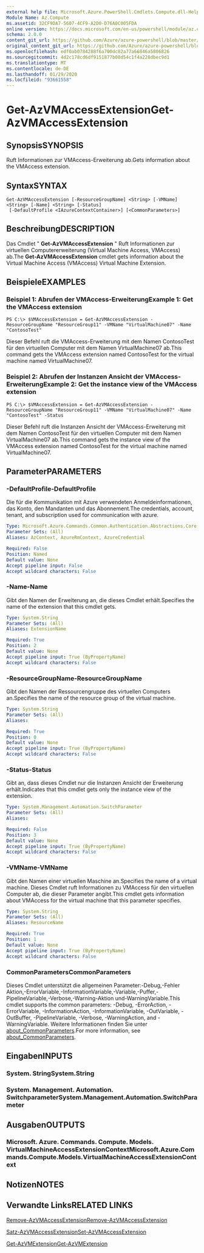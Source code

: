 ```yaml
---
external help file: Microsoft.Azure.PowerShell.Cmdlets.Compute.dll-Help.xml
Module Name: Az.Compute
ms.assetid: 32CF9DA7-5607-4CF9-A2D0-D76A0C005FDA
online version: https://docs.microsoft.com/en-us/powershell/module/az.compute/get-azvmaccessextension
schema: 2.0.0
content_git_url: https://github.com/Azure/azure-powershell/blob/master/src/Compute/Compute/help/Get-AzVMAccessExtension.md
original_content_git_url: https://github.com/Azure/azure-powershell/blob/master/src/Compute/Compute/help/Get-AzVMAccessExtension.md
ms.openlocfilehash: edf0ab0784288f6a700dc82a77a66846a5806826
ms.sourcegitcommit: 4d2c178cd6df9151877b08d54c1f4a228dbec9d1
ms.translationtype: MT
ms.contentlocale: de-DE
ms.lasthandoff: 01/29/2020
ms.locfileid: "93661558"
---
```

# <span data-ttu-id="e6769-101">Get-AzVMAccessExtension</span><span class="sxs-lookup"><span data-stu-id="e6769-101">Get-AzVMAccessExtension</span></span>

## <span data-ttu-id="e6769-102">Synopsis</span><span class="sxs-lookup"><span data-stu-id="e6769-102">SYNOPSIS</span></span>
<span data-ttu-id="e6769-103">Ruft Informationen zur VMAccess-Erweiterung ab.</span><span class="sxs-lookup"><span data-stu-id="e6769-103">Gets information about the VMAccess extension.</span></span>

## <span data-ttu-id="e6769-104">Syntax</span><span class="sxs-lookup"><span data-stu-id="e6769-104">SYNTAX</span></span>

```
Get-AzVMAccessExtension [-ResourceGroupName] <String> [-VMName] <String> [-Name] <String> [-Status]
 [-DefaultProfile <IAzureContextContainer>] [<CommonParameters>]
```

## <span data-ttu-id="e6769-105">Beschreibung</span><span class="sxs-lookup"><span data-stu-id="e6769-105">DESCRIPTION</span></span>
<span data-ttu-id="e6769-106">Das Cmdlet " **Get-AzVMAccessExtension** " Ruft Informationen zur virtuellen Computererweiterung (Virtual Machine Access, VMAccess) ab.</span><span class="sxs-lookup"><span data-stu-id="e6769-106">The **Get-AzVMAccessExtension** cmdlet gets information about the Virtual Machine Access (VMAccess) Virtual Machine Extension.</span></span>

## <span data-ttu-id="e6769-107">Beispiele</span><span class="sxs-lookup"><span data-stu-id="e6769-107">EXAMPLES</span></span>

### <span data-ttu-id="e6769-108">Beispiel 1: Abrufen der VMAccess-Erweiterung</span><span class="sxs-lookup"><span data-stu-id="e6769-108">Example 1: Get the VMAccess extension</span></span>
```
PS C:\> $VMAccessExtension = Get-AzVMAccessExtension -ResourceGroupName "ResourceGroup11" -VMName "VirtualMachine07" -Name "ContosoTest"
```

<span data-ttu-id="e6769-109">Dieser Befehl ruft die VMAccess-Erweiterung mit dem Namen ContosoTest für den virtuellen Computer mit dem Namen VirtualMachine07 ab.</span><span class="sxs-lookup"><span data-stu-id="e6769-109">This command gets the VMAccess extension named ContosoTest for the virtual machine named VirtualMachine07.</span></span>

### <span data-ttu-id="e6769-110">Beispiel 2: Abrufen der Instanzen Ansicht der VMAccess-Erweiterung</span><span class="sxs-lookup"><span data-stu-id="e6769-110">Example 2: Get the instance view of the VMAccess extension</span></span>
```
PS C:\> $VMAccessExtension = Get-AzVMAccessExtension -ResourceGroupName "ResourceGroup11" -VMName "VirtualMachine07" -Name "ContosoTest" -Status
```

<span data-ttu-id="e6769-111">Dieser Befehl ruft die Instanzen Ansicht der VMAccess-Erweiterung mit dem Namen ContosoTest für den virtuellen Computer mit dem Namen VirtualMachine07 ab.</span><span class="sxs-lookup"><span data-stu-id="e6769-111">This command gets the instance view of the VMAccess extension named ContosoTest for the virtual machine named VirtualMachine07.</span></span>

## <span data-ttu-id="e6769-112">Parameter</span><span class="sxs-lookup"><span data-stu-id="e6769-112">PARAMETERS</span></span>

### <span data-ttu-id="e6769-113">-DefaultProfile</span><span class="sxs-lookup"><span data-stu-id="e6769-113">-DefaultProfile</span></span>
<span data-ttu-id="e6769-114">Die für die Kommunikation mit Azure verwendeten Anmeldeinformationen, das Konto, den Mandanten und das Abonnement.</span><span class="sxs-lookup"><span data-stu-id="e6769-114">The credentials, account, tenant, and subscription used for communication with azure.</span></span>

```yaml
Type: Microsoft.Azure.Commands.Common.Authentication.Abstractions.Core.IAzureContextContainer
Parameter Sets: (All)
Aliases: AzContext, AzureRmContext, AzureCredential

Required: False
Position: Named
Default value: None
Accept pipeline input: False
Accept wildcard characters: False
```

### <span data-ttu-id="e6769-115">-Name</span><span class="sxs-lookup"><span data-stu-id="e6769-115">-Name</span></span>
<span data-ttu-id="e6769-116">Gibt den Namen der Erweiterung an, die dieses Cmdlet erhält.</span><span class="sxs-lookup"><span data-stu-id="e6769-116">Specifies the name of the extension that this cmdlet gets.</span></span>

```yaml
Type: System.String
Parameter Sets: (All)
Aliases: ExtensionName

Required: True
Position: 2
Default value: None
Accept pipeline input: True (ByPropertyName)
Accept wildcard characters: False
```

### <span data-ttu-id="e6769-117">-ResourceGroupName</span><span class="sxs-lookup"><span data-stu-id="e6769-117">-ResourceGroupName</span></span>
<span data-ttu-id="e6769-118">Gibt den Namen der Ressourcengruppe des virtuellen Computers an.</span><span class="sxs-lookup"><span data-stu-id="e6769-118">Specifies the name of the resource group of the virtual machine.</span></span>

```yaml
Type: System.String
Parameter Sets: (All)
Aliases:

Required: True
Position: 0
Default value: None
Accept pipeline input: True (ByPropertyName)
Accept wildcard characters: False
```

### <span data-ttu-id="e6769-119">-Status</span><span class="sxs-lookup"><span data-stu-id="e6769-119">-Status</span></span>
<span data-ttu-id="e6769-120">Gibt an, dass dieses Cmdlet nur die Instanzen Ansicht der Erweiterung erhält.</span><span class="sxs-lookup"><span data-stu-id="e6769-120">Indicates that this cmdlet gets only the instance view of the extension.</span></span>

```yaml
Type: System.Management.Automation.SwitchParameter
Parameter Sets: (All)
Aliases:

Required: False
Position: 3
Default value: None
Accept pipeline input: True (ByPropertyName)
Accept wildcard characters: False
```

### <span data-ttu-id="e6769-121">-VMName</span><span class="sxs-lookup"><span data-stu-id="e6769-121">-VMName</span></span>
<span data-ttu-id="e6769-122">Gibt den Namen einer virtuellen Maschine an.</span><span class="sxs-lookup"><span data-stu-id="e6769-122">Specifies the name of a virtual machine.</span></span>
<span data-ttu-id="e6769-123">Dieses Cmdlet ruft Informationen zu VMAccess für den virtuellen Computer ab, die dieser Parameter angibt.</span><span class="sxs-lookup"><span data-stu-id="e6769-123">This cmdlet gets information about VMAccess for the virtual machine that this parameter specifies.</span></span>

```yaml
Type: System.String
Parameter Sets: (All)
Aliases: ResourceName

Required: True
Position: 1
Default value: None
Accept pipeline input: True (ByPropertyName)
Accept wildcard characters: False
```

### <span data-ttu-id="e6769-124">CommonParameters</span><span class="sxs-lookup"><span data-stu-id="e6769-124">CommonParameters</span></span>
<span data-ttu-id="e6769-125">Dieses Cmdlet unterstützt die allgemeinen Parameter:-Debug,-Fehler Aktion,-ErrorVariable,-InformationVariable,-Variable,-Puffer,-PipelineVariable,-Verbose,-Warning-Aktion und-WarningVariable.</span><span class="sxs-lookup"><span data-stu-id="e6769-125">This cmdlet supports the common parameters: -Debug, -ErrorAction, -ErrorVariable, -InformationAction, -InformationVariable, -OutVariable, -OutBuffer, -PipelineVariable, -Verbose, -WarningAction, and -WarningVariable.</span></span> <span data-ttu-id="e6769-126">Weitere Informationen finden Sie unter [about_CommonParameters](https://go.microsoft.com/fwlink/?LinkID=113216).</span><span class="sxs-lookup"><span data-stu-id="e6769-126">For more information, see [about_CommonParameters](https://go.microsoft.com/fwlink/?LinkID=113216).</span></span>

## <span data-ttu-id="e6769-127">Eingaben</span><span class="sxs-lookup"><span data-stu-id="e6769-127">INPUTS</span></span>

### <span data-ttu-id="e6769-128">System. String</span><span class="sxs-lookup"><span data-stu-id="e6769-128">System.String</span></span>

### <span data-ttu-id="e6769-129">System. Management. Automation. Switchparameter</span><span class="sxs-lookup"><span data-stu-id="e6769-129">System.Management.Automation.SwitchParameter</span></span>

## <span data-ttu-id="e6769-130">Ausgaben</span><span class="sxs-lookup"><span data-stu-id="e6769-130">OUTPUTS</span></span>

### <span data-ttu-id="e6769-131">Microsoft. Azure. Commands. Compute. Models. VirtualMachineAccessExtensionContext</span><span class="sxs-lookup"><span data-stu-id="e6769-131">Microsoft.Azure.Commands.Compute.Models.VirtualMachineAccessExtensionContext</span></span>

## <span data-ttu-id="e6769-132">Notizen</span><span class="sxs-lookup"><span data-stu-id="e6769-132">NOTES</span></span>

## <span data-ttu-id="e6769-133">Verwandte Links</span><span class="sxs-lookup"><span data-stu-id="e6769-133">RELATED LINKS</span></span>

[<span data-ttu-id="e6769-134">Remove-AzVMAccessExtension</span><span class="sxs-lookup"><span data-stu-id="e6769-134">Remove-AzVMAccessExtension</span></span>](./Remove-AzVMAccessExtension.md)

[<span data-ttu-id="e6769-135">Satz-AzVMAccessExtension</span><span class="sxs-lookup"><span data-stu-id="e6769-135">Set-AzVMAccessExtension</span></span>](./Set-AzVMAccessExtension.md)

[<span data-ttu-id="e6769-136">Get-AzVMExtension</span><span class="sxs-lookup"><span data-stu-id="e6769-136">Get-AzVMExtension</span></span>](./Get-AzVMExtension.md)


